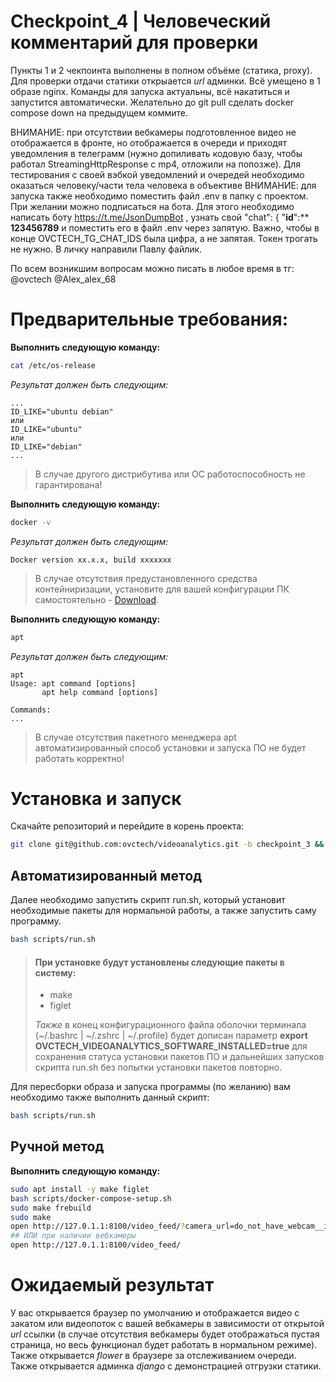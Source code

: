 # Checkpoint_4 | Человеческий комментарий для проверки

Пункты 1 и 2 чекпоинта выполнены в полном объёме (статика, proxy). Для проверки отдачи статики открыается *url* админки. Всё умещено в 1 образе nginx.
Команды для запуска актуальны, всё накатиться и запустится автоматически. Желательно до git pull сделать docker compose down на предыдущем коммите.

ВНИМАНИЕ: при отсутствии вебкамеры подготовленное видео не отображается в фронте, но отображается в очереди и приходят уведомления в телеграмм (нужно допиливать кодовую базу, чтобы работал StreamingHttpResponse с mp4, отложили на попозже). Для тестирования с своей вэбкой уведомлений и очередей необходимо оказаться человеку/части тела человека в объективе
ВНИМАНИЕ: для запуска также необходимо поместить файл .env в папку с проектом. При желании можно подписаться на бота. Для этого необходимо написать боту https://t.me/JsonDumpBot , узнать свой "chat": { "**id**":** **123456789** и поместить его в файл .env через запятую. Важно, чтобы в конце OVCTECH_TG_CHAT_IDS была цифра, а не запятая. Токен трогать не нужно. В личку направили Павлу файлик.

По всем возникшим вопросам можно писать в любое время в тг: @ovctech @Alex_alex_68

# Предварительные требования:

**Выполнить следующую команду:**
```bash
cat /etc/os-release
```
*Результат должен быть следующим:*
```plaintext
...
ID_LIKE="ubuntu debian"
или
ID_LIKE="ubuntu"
или
ID_LIKE="debian"
...
```
>В случае другого дистрибутива или ОС работоспособность не гарантирована!



**Выполнить следующую команду:**
```bash
docker -v
```
*Результат должен быть следующим:*
```
Docker version xx.x.x, build xxxxxxx
```
>В случае отсутствия предустановленного средства контейниризации, установите для вашей конфигурации ПК самостоятельно - [Download](https://docs.docker.com/get-docker/).



**Выполнить следующую команду:**
```bash
apt
```
*Результат должен быть следующим:*
```
apt
Usage: apt command [options]
       apt help command [options]

Commands:
...
```
>В случае отсутствия пакетного менеджера apt автоматизированный способ установки и запуска ПО не будет работать корректно!



# Установка и запуск

Скачайте репозиторий и перейдите в корень проекта:
```bash
git clone git@github.com:ovctech/videoanalytics.git -b checkpoint_3 && cd videoanalytics
```

## Автоматизированный метод


Далее необходимо запустить скрипт run.sh, который установит необходимые пакеты для нормальной работы, а также запустить саму программу.
```bash
bash scripts/run.sh
```
> #### При установке будут установлены следующие пакеты в систему:
>
> - make
> - figlet
>
>  *Также* в конец конфигурационного файла оболочки терминала (~/.bashrc | ~/.zshrc | ~/.profile) будет дописан параметр **export OVCTECH_VIDEOANALYTICS_SOFTWARE_INSTALLED=true** для сохранения статуса установки пакетов ПО и дальнейших запусков скрипта run.sh без попытки установки пакетов повторно.

Для пересборки образа и запуска программы (по желанию) вам необходимо также выполнить данный скрипт:
```bash
bash scripts/run.sh
```

## Ручной метод
**Выполнить следующую команду:**
```bash
sudo apt install -y make figlet
bash scripts/docker-compose-setup.sh
sudo make frebuild
sudo make
open http://127.0.1.1:8100/video_feed/?camera_url=do_not_have_webcam__if_have_dont_parametize__just_video_feed_slash
## ИЛИ при наличии вебкамеры
open http://127.0.1.1:8100/video_feed/
```
# Ожидаемый результат

У вас открывается браузер по умолчанию и отображается видео с закатом или видеопоток с вашей вебкамеры в зависимости от открытой *url* ссылки (в случае отсутствия вебкамеры будет отображаться пустая страница, но весь функционал будет работать в нормальном режиме). Также открывается *flower* в браузере за отслеживанием очереди. Также открывается админка *django* с демонстрацией отгрузки статики.
